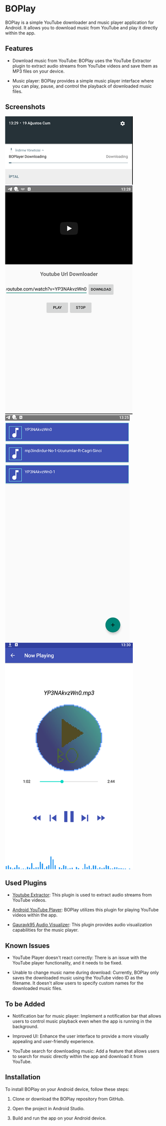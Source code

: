 # BOPlay

BOPlay is a simple YouTube downloader and music player application for Android. It allows you to download music from YouTube and play it directly within the app.

## Features

- Download music from YouTube: BOPlay uses the YouTube Extractor plugin to extract audio streams from YouTube videos and save them as MP3 files on your device.

- Music player: BOPlay provides a simple music player interface where you can play, pause, and control the playback of downloaded music files.

## Screenshots

![Downloading](https://github.com/berattozgul/BOPlay/blob/main/Screenshots/Downloading.png)
![Downloader](https://github.com/berattozgul/BOPlay/blob/main/Screenshots/ScreenShotDownloader.png)
![Main Screen](https://github.com/berattozgul/BOPlay/blob/main/Screenshots/ScreenShotMain.png)
![Player](https://github.com/berattozgul/BOPlay/blob/main/Screenshots/ScreenShotPlayer.png)

## Used Plugins

- [Youtube Extractor](https://github.com/HaarigerHarald/android-youtubeExtractor): This plugin is used to extract audio streams from YouTube videos.

- [Android YouTube Player](https://github.com/PierfrancescoSoffritti/android-youtube-player): BOPlay utilizes this plugin for playing YouTube videos within the app.

- [Gauravk95 Audio Visualizer](https://github.com/gauravk95/audio-visualizer-android): This plugin provides audio visualization capabilities for the music player.

## Known Issues

- YouTube Player doesn't react correctly: There is an issue with the YouTube player functionality, and it needs to be fixed.

- Unable to change music name during download: Currently, BOPlay only saves the downloaded music using the YouTube video ID as the filename. It doesn't allow users to specify custom names for the downloaded music files.

## To be Added

- Notification bar for music player: Implement a notification bar that allows users to control music playback even when the app is running in the background.

- Improved UI: Enhance the user interface to provide a more visually appealing and user-friendly experience.

- YouTube search for downloading music: Add a feature that allows users to search for music directly within the app and download it from YouTube.

## Installation

To install BOPlay on your Android device, follow these steps:

1. Clone or download the BOPlay repository from GitHub.

2. Open the project in Android Studio.

3. Build and run the app on your Android device.
